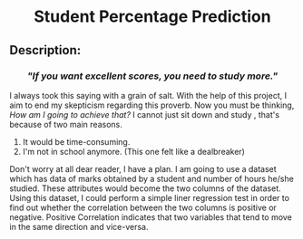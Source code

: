 <h1 align="center">Student Percentage Prediction</h1>

## Description:

<h3 align = 'center'><i>"If you want excellent scores, you need to study more."</i></h3>

I always took this saying with a grain of salt. With the help of this project, I aim to end my skepticism regarding this proverb. Now you must be thinking, *How am I going to achieve that?* I cannot just sit down and study , that's because of two main reasons. 
1. It would be time-consuming.
2. I'm not in school anymore. (This one felt like a dealbreaker)
   
Don't worry at all dear reader, I have a plan. I am going to use a dataset which has data of marks obtained by a student and number of hours he/she studied. These attributes would become the two columns of the dataset.
Using this dataset, I could perform a simple liner regression test in order to find out whether the correlation between the two columns is positive or negative. Positive Correlation indicates that two variables that tend to move in the same direction and vice-versa.